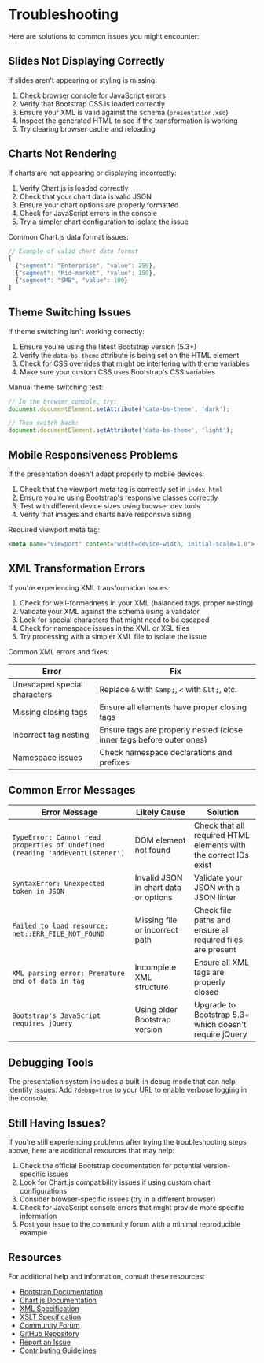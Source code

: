 # Troubleshooting

Here are solutions to common issues you might encounter:

## Slides Not Displaying Correctly

If slides aren't appearing or styling is missing:

1. Check browser console for JavaScript errors
2. Verify that Bootstrap CSS is loaded correctly
3. Ensure your XML is valid against the schema (`presentation.xsd`)
4. Inspect the generated HTML to see if the transformation is working
5. Try clearing browser cache and reloading

## Charts Not Rendering

If charts are not appearing or displaying incorrectly:

1. Verify Chart.js is loaded correctly
2. Check that your chart data is valid JSON
3. Ensure your chart options are properly formatted
4. Check for JavaScript errors in the console
5. Try a simpler chart configuration to isolate the issue

Common Chart.js data format issues:

```javascript
// Example of valid chart data format
[
  {"segment": "Enterprise", "value": 250},
  {"segment": "Mid-market", "value": 150},
  {"segment": "SMB", "value": 100}
]
```

## Theme Switching Issues

If theme switching isn't working correctly:

1. Ensure you're using the latest Bootstrap version (5.3+)
2. Verify the `data-bs-theme` attribute is being set on the HTML element
3. Check for CSS overrides that might be interfering with theme variables
4. Make sure your custom CSS uses Bootstrap's CSS variables

Manual theme switching test:

```javascript
// In the browser console, try:
document.documentElement.setAttribute('data-bs-theme', 'dark');

// Then switch back:
document.documentElement.setAttribute('data-bs-theme', 'light');
```

## Mobile Responsiveness Problems

If the presentation doesn't adapt properly to mobile devices:

1. Check that the viewport meta tag is correctly set in `index.html`
2. Ensure you're using Bootstrap's responsive classes correctly
3. Test with different device sizes using browser dev tools
4. Verify that images and charts have responsive sizing

Required viewport meta tag:

```html
<meta name="viewport" content="width=device-width, initial-scale=1.0">
```

## XML Transformation Errors

If you're experiencing XML transformation issues:

1. Check for well-formedness in your XML (balanced tags, proper nesting)
2. Validate your XML against the schema using a validator
3. Look for special characters that might need to be escaped
4. Check for namespace issues in the XML or XSL files
5. Try processing with a simpler XML file to isolate the issue

Common XML errors and fixes:

| Error | Fix |
|-------|-----|
| Unescaped special characters | Replace `&` with `&amp;`, `<` with `&lt;`, etc. |
| Missing closing tags | Ensure all elements have proper closing tags |
| Incorrect tag nesting | Ensure tags are properly nested (close inner tags before outer ones) |
| Namespace issues | Check namespace declarations and prefixes |

## Common Error Messages

| Error Message | Likely Cause | Solution |
|---------------|--------------|----------|
| `TypeError: Cannot read properties of undefined (reading 'addEventListener')` | DOM element not found | Check that all required HTML elements with the correct IDs exist |
| `SyntaxError: Unexpected token in JSON` | Invalid JSON in chart data or options | Validate your JSON with a JSON linter |
| `Failed to load resource: net::ERR_FILE_NOT_FOUND` | Missing file or incorrect path | Check file paths and ensure all required files are present |
| `XML parsing error: Premature end of data in tag` | Incomplete XML structure | Ensure all XML tags are properly closed |
| `Bootstrap's JavaScript requires jQuery` | Using older Bootstrap version | Upgrade to Bootstrap 5.3+ which doesn't require jQuery |

## Debugging Tools

The presentation system includes a built-in debug mode that can help identify issues. Add `?debug=true` to your URL to enable verbose logging in the console.

## Still Having Issues?

If you're still experiencing problems after trying the troubleshooting steps above, here are additional resources that may help:

1. Check the official Bootstrap documentation for potential version-specific issues
2. Look for Chart.js compatibility issues if using custom chart configurations
3. Consider browser-specific issues (try in a different browser)
4. Check for JavaScript console errors that might provide more specific information
5. Post your issue to the community forum with a minimal reproducible example

## Resources

For additional help and information, consult these resources:

- [Bootstrap Documentation](https://getbootstrap.com/docs/)
- [Chart.js Documentation](https://www.chartjs.org/docs/)
- [XML Specification](https://www.w3.org/TR/xml/)
- [XSLT Specification](https://www.w3.org/TR/xslt/)
- [Community Forum](#)
- [GitHub Repository](#)
- [Report an Issue](#)
- [Contributing Guidelines](#)
